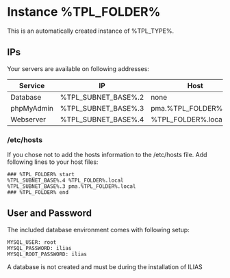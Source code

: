 # Instance %TPL_FOLDER%

This is an automatically created instance of %TPL_TYPE%.

## IPs

Your servers are available on following addresses:

Service | IP | Host
--- | --- | ---
Database | %TPL_SUBNET_BASE%.2 | none
phpMyAdmin | %TPL_SUBNET_BASE%.3 | pma.%TPL_FOLDER%.local
Webserver | %TPL_SUBNET_BASE%.4 | %TPL_FOLDER%.local

### /etc/hosts

If you chose not to add the hosts information to the /etc/hosts file. Add following lines to your host files:

```
### %TPL_FOLDER% start
%TPL_SUBNET_BASE%.4 %TPL_FOLDER%.local
%TPL_SUBNET_BASE%.3 pma.%TPL_FOLDER%.local
### %TPL_FOLDER% end
```

## User and Password

The included database environment comes with following setup:

```
MYSQL_USER: root
MYSQL_PASSWORD: ilias
MYSQL_ROOT_PASSWORD: ilias
```

A database is not created and must be during the installation of ILIAS
